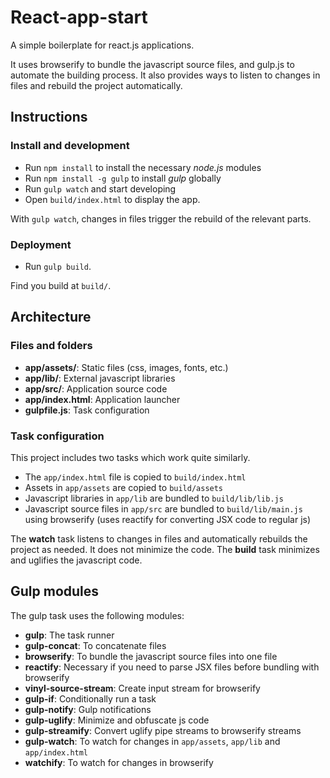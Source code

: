 # React-app-start

A simple boilerplate for react.js applications.

It uses browserify to bundle the javascript source files, and gulp.js to automate the building process. It also provides ways to listen to changes in files and rebuild the project automatically.



## Instructions

### Install and development

* Run `npm install` to install the necessary *node.js* modules
* Run `npm install -g gulp` to install *gulp* globally
* Run `gulp watch` and start developing
* Open `build/index.html` to display the app.

With `gulp watch`, changes in files trigger the rebuild of the relevant parts.

### Deployment

* Run `gulp build`.

Find you build at `build/`.



## Architecture

### Files and folders

* **app/assets/**: Static files (css, images, fonts, etc.)
* **app/lib/**: External javascript libraries
* **app/src/**: Application source code
* **app/index.html**: Application launcher
* **gulpfile.js**: Task configuration

### Task configuration

This project includes two tasks which work quite similarly.

* The `app/index.html` file is copied to `build/index.html`
* Assets in `app/assets` are copied to `build/assets`
* Javascript libraries in `app/lib` are bundled to `build/lib/lib.js`
* Javascript source files in `app/src` are bundled to `build/lib/main.js` using browserify (uses reactify for converting JSX code to regular js)

The **watch** task listens to changes in files and automatically rebuilds the project as needed. It does not minimize the code. The **build** task minimizes and uglifies the javascript code.


## Gulp modules

The gulp task uses the following modules:

* **gulp**: The task runner
* **gulp-concat**: To concatenate files
* **browserify**: To bundle the javascript source files into one file
* **reactify**: Necessary if you need to parse JSX files before bundling with browserify
* **vinyl-source-stream**: Create input stream for browserify
* **gulp-if**: Conditionally run a task
* **gulp-notify**: Gulp notifications
* **gulp-uglify**: Minimize and obfuscate js code
* **gulp-streamify**: Convert uglify pipe streams to browserify streams
* **gulp-watch**: To watch for changes in `app/assets`, `app/lib` and `app/index.html`
* **watchify**: To watch for changes in browserify
